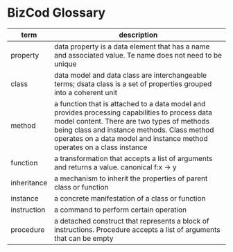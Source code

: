 # BizCod Glossary 



| term                           | description   |
|--------------------------------|------------------------------------------------------------------------|
| property                           | data property is a data element that has a name and associated value. Te name does not need to be unique                   |
| class                    | data model and data class are interchangeable terms; dsata class is a set of properties grouped into a coherent unit                                       | 
| method                     | a function that is attached to a data model and provides processing capabilities to process data model content. There are two types of methods being class and instance methods. Class method operates on a data model and instance method operates on a class instance      | 
| function                     | a transformation that accepts a list of arguments and returns a value. canonical f:x -> y                                        | 
| inheritance                     | a mechanism to inherit the properties of parent class or function                                      | 
| instance                     | a concrete manifestation of a class or function                                      | 
| instruction                     | a command to perform certain operation                                      | 
| procedure                     | a detached construct that represents a block of instructions. Procedure accepts a list of arguments that can be empty                                   | 
